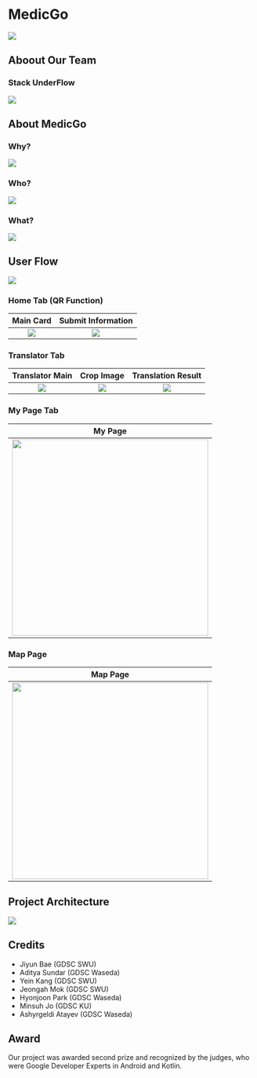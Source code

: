 # MedicGo
![](https://user-images.githubusercontent.com/78486898/218290593-0e36bcd8-8a05-4e71-b7e1-14f10005b046.jpg)

## Aboout Our Team
### Stack UnderFlow
![](https://user-images.githubusercontent.com/78486898/218290658-fb8d4bcf-8be7-43a5-a70b-ff943d3b07b9.jpg)
  
## About MedicGo
### Why?
![](https://user-images.githubusercontent.com/78486898/218290714-2ecbd099-fa2d-425d-8834-b9088bb90816.jpg)

### Who?
![](https://user-images.githubusercontent.com/78486898/218290757-b84e2ff5-855d-4786-9863-930c2d00e71d.jpg)

### What?
![](https://user-images.githubusercontent.com/78486898/218290781-911f6d4b-5ea9-47be-956c-58d59d4bee86.jpg)

## User Flow
![](https://user-images.githubusercontent.com/78486898/218290840-3f830c00-4aab-43e8-b06f-46a6047706c6.jpg)
### Home Tab (QR Function)
|Main Card|Submit Information|
|:-:|:-:|
|![](https://user-images.githubusercontent.com/63540652/218291249-bdbfa942-7fa4-4f46-b1cf-e85f87468ff1.png)|![](https://user-images.githubusercontent.com/63540652/218291253-19f5f2ee-51d9-4509-b831-faf1232a0e97.png)|

### Translator Tab
|Translator Main|Crop Image|Translation Result|
|:-:|:-:|:-:|
|![](https://user-images.githubusercontent.com/63540652/218291254-36c6de64-662a-4a0e-bedb-bea55c81e543.png)|![](https://user-images.githubusercontent.com/63540652/218291255-f8e831d3-b08d-403c-8b02-481090774cdc.png)|![](https://user-images.githubusercontent.com/63540652/218291256-a6b42fcf-7aa9-4fa9-bbeb-660e625fc52b.png)|

### My Page Tab
|My Page|
|:-:|
|<img src="https://user-images.githubusercontent.com/63540652/218291258-044d1a79-106c-4662-9be0-20b7c0c1bcdc.png" width="400"/>|

### Map Page
|Map Page|
|:-:|
|<img src="https://user-images.githubusercontent.com/63540652/218291259-ce714788-abfb-47e7-9fb6-69bae49b501f.png" width="400"/>|

## Project Architecture
![](https://user-images.githubusercontent.com/78486898/218290931-4d5ea0b4-9937-41e9-b8fd-02fdf0288226.jpg)

## Credits
- Jiyun Bae (GDSC SWU)
- Aditya Sundar (GDSC Waseda)
- Yein Kang (GDSC SWU)
- Jeongah Mok (GDSC SWU)
- Hyonjoon Park (GDSC Waseda)
- Minsuh Jo (GDSC KU)
- Ashyrgeldi Atayev (GDSC Waseda)

## Award
Our project was awarded second prize and recognized by the judges, who were Google Developer Experts in Android and Kotlin.
